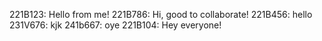 221B123: Hello from me!
221B786: Hi, good to collaborate!
221B456: hello
231V676: kjk
241b667: oye
221B104: Hey everyone!

